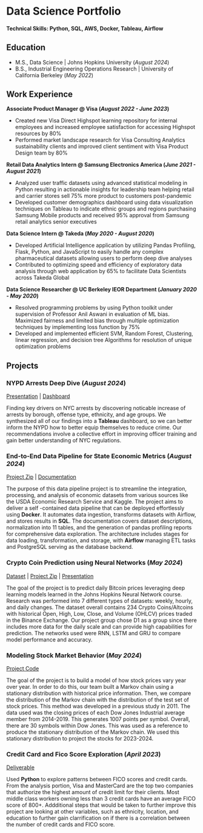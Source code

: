 # Data Science Portfolio

#### Technical Skills: Python, SQL, AWS, Docker, Tableau, Airflow

## Education
- M.S., Data Science	| Johns Hopkins University (_August 2024_)	 			        		
- B.S., Industrial Engineering Operations Research | University of California Berkeley (_May 2022_)

## Work Experience
**Associate Product Manager @ Visa (_August 2022 - June 2023_)**
- Created new Visa Direct Highspot learning repository for internal employees and increased employee satisfaction for accessing Highspot resources by 80%
- Performed market landscape research for Visa Consulting Analytics sustainability clients and improved client sentiment with Visa Product Design team by 80%

**Retail Data Analytics Intern @ Samsung Electronics America (_June 2021 - August 2021_)**
- Analyzed user traffic datasets using advanced statistical modeling in Python resulting in actionable insights for leadership team helping retail and carrier stores sell 75% more product to customers post-pandemic
- Developed customer demographics dashboard using data visualization techniques on Tableau to indicate ethnic groups and regions purchasing Samsung Mobile products and received 95% approval from Samsung retail analytics senior executives

**Data Science Intern @ Takeda (_May 2020 - August 2020_)**
- Developed Artificial Intelligence application by utilizing Pandas Profiling, Flask, Python, and JavaScript to easily handle any complex pharmaceutical datasets allowing users to perform deep dive analyses
- Contributed to optimizing speed and efficiency of exploratory data analysis through web application by 65% to facilitate Data Scientists across Takeda Global

**Data Science Researcher @ UC Berkeley IEOR Department (_January 2020 - May 2020_)**
- Resolved programming problems by using Python toolkit under supervision of Professor Anil Aswani in evaluation of ML bias. Maximized fairness and limited bias through multiple optimization techniques by implementing loss function by 75%
- Developed and implemented efficient SVM, Random Forest, Clustering, linear regression, and decision tree Algorithms for resolution of unique optimization problems

## Projects
### NYPD Arrests Deep Dive (_August 2024_)
[Presentation](https://drive.google.com/file/d/1NDojpCKFzszMLg_TfjAVSuB4iKruAN0T/view?usp=sharing) |
[Dashboard](https://prod-useast-b.online.tableau.com/t/datapatternsandrepresentationsspring2024/views/NYPDArrestsDashboard/Dashboard1)

Finding key drivers on NYC arrests by discovering noticable increase of arrests by borough, offense type, ethnicity, and age groups. We synthesized all of our findings into a **Tableau** dashboard, so we can better inform the NYPD how to better equip themselves to reduce crime. Our recommendations involve a collective effort in improving officer training and gain better understanding of NYC regulations. 

### End-to-End Data Pipeline for State Economic Metrics (_August 2024_)
[Project Zip](https://drive.google.com/file/d/1LhRFiPbAZLURcl7AU4CpKCHou0HSRxYF/view?usp=sharing) | [Documentation](https://drive.google.com/file/d/1Uj8wresM191eU_76C5pcWprG90o5tnTr/view?usp=sharing)

The purpose of this data pipeline project is to streamline the integration, processing, and analysis of economic datasets from various sources like the USDA Economic Research Service and Kaggle. The project aims to deliver a self -contained data pipeline that can be deployed effortlessly using **Docker**. It automates data ingestion, transforms datasets with Airflow, and stores results in **SQL**. The documentation covers dataset descriptions, normalization into 11 tables, and the generation of pandas profiling reports for comprehensive data exploration. The architecture includes stages for data loading, transformation, and storage, with **Airflow** managing ETL tasks and PostgreSQL serving as the database backend.

### Crypto Coin Prediction using Neural Networks (_May 2024_)
[Dataset](https://www.kaggle.com/datasets/olegshpagin/crypto-coins-prices-ohlcv) | [Project Zip](https://drive.google.com/file/d/1sNN--vGXtgjKwL6jPsQBAvSiKlCBXa6d/view?usp=sharing) | [Presentation](https://docs.google.com/presentation/d/1P0VGm3m4luplThVDgFFC4JXrKGQ8wsWX/edit?usp=sharing&ouid=107641025095273989713&rtpof=true&sd=true)

The goal of the project is to predict daily Bitcoin prices leveraging deep learning models learned in the Johns Hopkins Neural Network course. Research was performed into 7 different types of datasets: weekly, hourly, and daily changes. The dataset overall contains 234 Crypto Coins/Altcoins with historical Open, High, Low, Close, and Volume (OHLCV) prices traded in the Binance Exchange. 
Our project group chose D1 as a group since there includes more data for the daily scale and can provide high capabilities for prediction. The networks used were RNN, LSTM and GRU to compare model performance and accuracy. 


### Modeling Stock Market Behavior (_May 2024_)
[Project Code](https://github.com/arag1/Stock-Price-Markov-Model)

The goal of the project is to build a model of how stock prices vary year over year. In order to do this, our team built a Markov chain using a stationary distribution with historical price information. Then, we compare the distribution of the Markov chain with the distribution of the test set of stock prices. This method was developed in a previous study in 2011.  The data used was the closing prices of each Dow Jones Industrial average member from 2014-2019. This generates 1007 points per symbol. Overall, there are 30 symbols within Dow Jones. This was used as a reference to produce the stationary distribution of the Markov chain. We used this stationary distribution to project the stocks for 2023-2024.

### Credit Card and Fico Score Exploration (_April 2023_)
[Deliverable](https://drive.google.com/file/d/1sADmVuHuSJw_7KzKdRz-C0D_lLVpEXWP/view?usp=drive_link)

Used **Python** to explore patterns between FICO scores and credit cards. From the analysis portion, Visa and MasterCard are the top two companies that authorize the highest amount of credit limit for their clients. Most middle class workers owning less than 3 credit cards have an average FICO score of 800+. Addditional steps that would be taken to further improve this project are looking at other variables, such as ethnicity, location, and education to further gain clarrification on if there is a correlation between the number of credit cards and FICO score.




